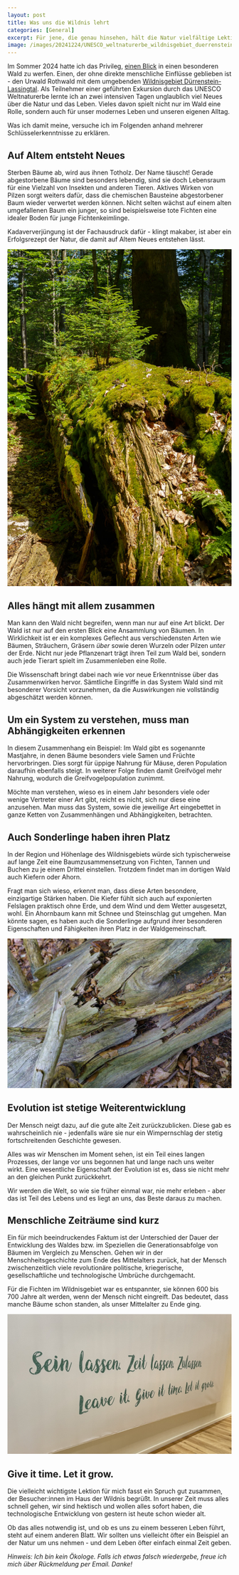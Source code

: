 ```yaml
---
layout: post
title: Was uns die Wildnis lehrt
categories: [General]
excerpt: Für jene, die genau hinsehen, hält die Natur vielfältige Lektionen bereit. 
image: /images/20241224/UNESCO_weltnaturerbe_wildnisgebiet_duerrenstein_lassingtal_was_uns_die_wildnis_lehrt-1.jpg
---
```


Im Sommer 2024 hatte ich das Privileg, [einen Blick](../wildnisgebiet_duerrenstein_lassingtal) in einen besonderen Wald zu werfen. Einen, der ohne direkte menschliche Einflüsse geblieben ist - den Urwald Rothwald mit dem umgebenden [Wildnisgebiet Dürrenstein-Lassingtal](https://www.wildnisgebiet.at/).
Als Teilnehmer einer geführten Exkursion durch das UNESCO Weltnaturerbe lernte ich an zwei intensiven Tagen unglaublich viel Neues über die Natur und das Leben. Vieles davon spielt nicht nur im Wald eine Rolle, sondern auch für unser modernes Leben und unseren eigenen Alltag.

Was ich damit meine, versuche ich im Folgenden anhand mehrerer Schlüsselerkenntnisse zu erklären.


## Auf Altem entsteht Neues

Sterben Bäume ab, wird aus ihnen Totholz. Der Name täuscht! Gerade abgestorbene Bäume sind besonders lebendig, sind sie doch Lebensraum für eine Vielzahl von Insekten und anderen Tieren. Aktives Wirken von Pilzen sorgt weiters dafür, dass die chemischen Bausteine abgestorbener Baum wieder verwertet werden können. Nicht selten wächst auf einem alten umgefallenen Baum ein junger, so sind beispielsweise tote Fichten eine idealer Boden für junge Fichtenkeimlinge. 

Kadaververjüngung ist der Fachausdruck dafür - klingt makaber, ist aber ein Erfolgsrezept der Natur, die damit auf Altem Neues entstehen lässt.

![UNESCO Weltnaturerbe Wildnisgebiet Dürrenstein-Lassingtal](../images/20240816/UNESCO_weltnaturerbe_wildnisgebiet_duerrenstein_lassingtal-6.jpg)

## Alles hängt mit allem zusammen

Man kann den Wald nicht begreifen, wenn man nur auf eine Art blickt. Der Wald ist nur auf den ersten Blick eine Ansammlung von Bäumen. In Wirklichkeit ist er ein komplexes Geflecht aus verschiedensten Arten wie Bäumen, Sträuchern, Gräsern *über* sowie deren Wurzeln oder Pilzen *unter* der Erde. Nicht nur jede Pflanzenart trägt ihren Teil zum Wald bei, sondern auch jede Tierart spielt im Zusammenleben eine Rolle.

Die Wissenschaft bringt dabei nach wie vor neue Erkenntnisse über das Zusammenwirken hervor. 
Sämtliche Eingriffe in das System Wald sind mit besonderer Vorsicht vorzunehmen, da die Auswirkungen nie vollständig abgeschätzt werden können.

## Um ein System zu verstehen, muss man Abhängigkeiten erkennen

In diesem Zusammenhang ein Beispiel: Im Wald gibt es sogenannte Mastjahre, in denen Bäume besonders viele Samen und Früchte hervorbringen. Dies sorgt für üppige Nahrung für Mäuse, deren Population daraufhin ebenfalls steigt. In weiterer Folge finden damit Greifvögel mehr Nahrung, wodurch die Greifvogelpopulation zunimmt. 

Möchte man verstehen, wieso es in einem Jahr besonders viele oder wenige Vertreter einer Art gibt, reicht es nicht, sich nur diese eine anzusehen. Man muss das System, sowie die jeweilige Art eingebettet in ganze Ketten von Zusammenhängen und Abhängigkeiten, betrachten.


## Auch Sonderlinge haben ihren Platz

In der Region und Höhenlage des Wildnisgebiets würde sich typischerweise auf lange Zeit eine Baumzusammensetzung von Fichten, Tannen und Buchen zu je einem Drittel einstellen. Trotzdem findet man im dortigen Wald auch Kiefern oder Ahorn.

Fragt man sich wieso, erkennt man, dass diese Arten besondere, einzigartige Stärken haben. Die Kiefer fühlt sich auch auf exponierten Felslagen praktisch ohne Erde, und dem Wind und dem Wetter ausgesetzt, wohl. Ein Ahornbaum kann mit Schnee und Steinschlag gut umgehen.
Man könnte sagen, es haben auch die Sonderlinge aufgrund ihrer besonderen Eigenschaften und Fähigkeiten ihren Platz in der Waldgemeinschaft.

![UNESCO Weltnaturerbe Wildnisgebiet Dürrenstein-Lassingtal](../images/20241224/UNESCO_weltnaturerbe_wildnisgebiet_duerrenstein_lassingtal_was_uns_die_wildnis_lehrt-2.jpg)

## Evolution ist stetige Weiterentwicklung

Der Mensch neigt dazu, auf die gute alte Zeit zurückzublicken. Diese gab es wahrscheinlich nie - jedenfalls wäre sie nur ein Wimpernschlag der stetig fortschreitenden Geschichte gewesen.

Alles was wir Menschen im Moment sehen, ist ein Teil eines langen Prozesses, der lange vor uns begonnen hat und lange nach uns weiter wirkt. Eine wesentliche Eigenschaft der Evolution ist es, dass sie nicht mehr an den gleichen Punkt zurückkehrt. 

Wir werden die Welt, so wie sie früher einmal war, nie mehr erleben - aber das ist Teil des Lebens und es liegt an uns, das Beste daraus zu machen.

## Menschliche Zeiträume sind kurz

Ein für mich beeindruckendes Faktum ist der Unterschied der Dauer der Entwicklung des Waldes bzw. im Speziellen die Generationsabfolge von Bäumen im Vergleich zu Menschen. Gehen wir in der Menschheitsgeschichte zum Ende des Mittelalters zurück, hat der Mensch zwischenzeitlich viele revolutionäre politische, kriegerische, gesellschaftliche und technologische Umbrüche durchgemacht.

Für die Fichten im Wildnisgebiet war es entspannter, sie können 600 bis 700 Jahre alt werden, wenn der Mensch nicht eingreift. Das bedeutet, dass manche Bäume schon standen, als unser Mittelalter zu Ende ging. 

![UNESCO Weltnaturerbe Wildnisgebiet Dürrenstein-Lassingtal](../images/20241224/UNESCO_weltnaturerbe_wildnisgebiet_duerrenstein_lassingtal_was_uns_die_wildnis_lehrt-3.jpg)

## Give it time. Let it grow.

Die vielleicht wichtigste Lektion für mich fasst ein Spruch gut zusammen, der Besucher:innen im Haus der Wildnis begrüßt. In unserer Zeit muss alles schnell gehen, wir sind hektisch und wollen alles sofort haben, die technologische Entwicklung von gestern ist heute schon wieder alt.

Ob das alles notwendig ist, und ob es uns zu einem besseren Leben führt, steht auf einem anderen Blatt. Wir sollten uns vielleicht öfter ein Beispiel an der Natur um uns nehmen - und dem Leben öfter einfach einmal Zeit geben.



*Hinweis: Ich bin kein Ökologe. Falls ich etwas falsch wiedergebe, freue ich mich über Rückmeldung per Email. Danke!*




